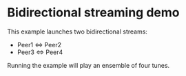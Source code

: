 # Bidirectional streaming demo

This example launches two bidirectional streams:
- Peer1 <=> Peer2
- Peer3 <=> Peer4

Running the example will play an ensemble of four tunes.